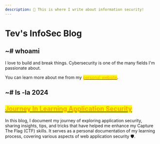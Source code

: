 ```yaml
---
description: 👋 This is where I write about information security!
---
```


# Tev's InfoSec Blog

## \~# whoami

I love to build and break things. Cybersecurity is one of the many fields I'm passionate about.

You can learn more about me from my [<mark style="color:orange;">personal website</mark>](https://tevelsho.com).

## \~# ls -la 2024

## [<mark style="color:orange;">Journey In Learning Application Security</mark>](2024/journey-in-learning-application-security.md)

In this blog, I document my journey of exploring application security, sharing insights, tips, and tricks that have helped me enhance my Capture The Flag (CTF) skills. It serves as a personal documentation of my learning process, covering various aspects of web application security 🛡️.
